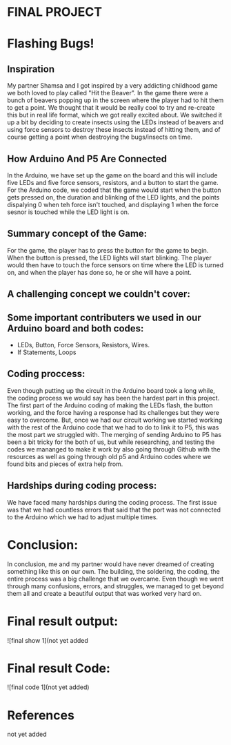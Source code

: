 # FINAL PROJECT #

#  Flashing Bugs!

## Inspiration

My partner Shamsa and I got inspired by a very addicting childhood game we both loved to play called "Hit the Beaver". In the game there were a bunch of beavers popping up in the screen where the player had to hit them to get a point. We thought that it would be really cool to try and re-create this but in real life format, which we got really excited about. We switched it up a bit by deciding to create  insects using the LEDs instead of beavers and using force sensors to destroy these insects instead of hitting them, and of course getting a point when destroying the bugs/insects on time.

## How Arduino And P5 Are Connected

In the Arduino, we have set up the game on the board and this will include five LEDs and five force sensors, resistors, and a button to start the game. For the Arduino code, we coded that the game would start when the button gets pressed on, the duration and blinking of the LED lights, and the points dispalying 0 when teh force isn't touched, and displaying 1 when the force sesnor is touched while the LED light is on.

## Summary concept of the Game:

For the game, the player has to press the button for the game to begin. When the button is pressed, the LED lights will start blinking. The player would then have to touch the force sensors on time where the LED is turned on, and when the player has done so, he or she will have a point.

## A challenging concept we couldn't cover:


## Some important contributers we used in our Arduino board and both codes:

- LEDs, Button, Force Sensors, Resistors, Wires.
- If Statements, Loops

## Coding proccess:

Even though putting up the circuit in the Arduino board took a long while, the coding process we would say has been the hardest part in this project. The first part of the Arduino coding of making the LEDs flash, the button working, and the force having a response had its challenges but they were easy to overcome. But, once we had our circuit working we started working with the rest of the Arduino code that we had to do to link it to P5, this was the most part we struggled with. The merging of sending Arduino to P5 has been a bit tricky for the both of us, but while researching, and testing the codes we mananged to make it work by also going through Github with the resources as well as going through old p5 and Arduino codes where we found bits and pieces of extra help from.

## Hardships during coding process:

We have faced many hardships during the coding process. The first issue was that we had countless errors that said that the port was not connected to the Arduino which we had to adjust multiple times.

# Conclusion:

In conclusion, me and my partner would have never dreamed of creating something like this on our own. The building, the soldering, the coding, the entire process was a big challenge that we overcame. Even though we went through many confusions, errors, and struggles, we managed to get beyond them all and create a beautiful output that was worked very hard on.



# Final result output:

![final show 1](not yet added



# Final result Code:

![final code 1](not yet added)


# References

not yet added
